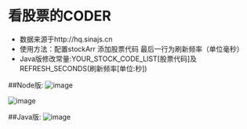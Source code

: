 
# 看股票的CODER
* 数据来源于http://hq.sinajs.cn
* 使用方法：配置stockArr 添加股票代码 最后一行为刷新频率（单位毫秒）
* Java版修改常量:YOUR_STOCK_CODE_LIST[股票代码]及REFRESH_SECONDS(刷新频率[单位:秒])

##Node版:
![image](https://github.com/shook2012/coder_stock/raw/master/sample1.1.jpg)

![image](https://github.com/shook2012/coder_stock/raw/master/sample1.2.jpg)

##Java版:
![image](https://github.com/shook2012/coder_stock/raw/master/sample2.jpg)


